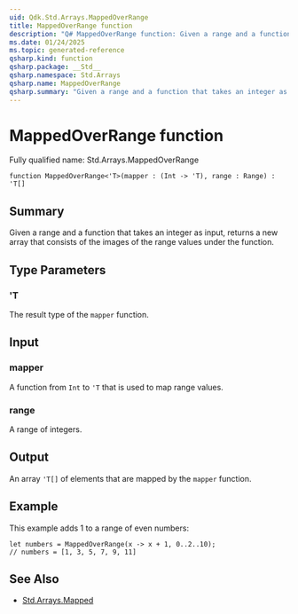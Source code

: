 ```yaml
---
uid: Qdk.Std.Arrays.MappedOverRange
title: MappedOverRange function
description: "Q# MappedOverRange function: Given a range and a function that takes an integer as input, returns a new array that consists of the images of the range values under the function."
ms.date: 01/24/2025
ms.topic: generated-reference
qsharp.kind: function
qsharp.package: __Std__
qsharp.namespace: Std.Arrays
qsharp.name: MappedOverRange
qsharp.summary: "Given a range and a function that takes an integer as input, returns a new array that consists of the images of the range values under the function."
---
```


# MappedOverRange function

Fully qualified name: Std.Arrays.MappedOverRange

```qsharp
function MappedOverRange<'T>(mapper : (Int -> 'T), range : Range) : 'T[]
```

## Summary
Given a range and a function that takes an integer as input,
returns a new array that consists
of the images of the range values under the function.

## Type Parameters
### 'T
The result type of the `mapper` function.

## Input
### mapper
A function from `Int` to `'T` that is used to map range values.
### range
A range of integers.

## Output
An array `'T[]` of elements that are mapped by the `mapper` function.

## Example
This example adds 1 to a range of even numbers:
```qsharp
let numbers = MappedOverRange(x -> x + 1, 0..2..10);
// numbers = [1, 3, 5, 7, 9, 11]
```

## See Also
- [Std.Arrays.Mapped](xref:Qdk.Std.Arrays.Mapped)
